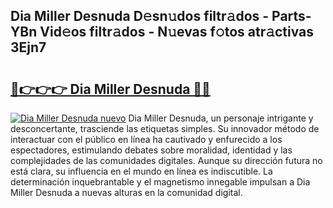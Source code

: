 ## Dia Miller Desnuda D𝚎sn𝚞dos filtr𝚊dos - Parts-YBn Vid𝚎os filtr𝚊dos - N𝚞evas f𝚘tos atr𝚊ctivas 3Ejn7

# <h2><a href="http://mbdwlgj.tromn.icu/?c=Dia+Miller+Desnuda">🔗👉👉👉 Dia Miller Desnuda 🔗🔗</a></h2>

[![Dia Miller Desnuda nuevo](https://i.imgur.com/pEAQMta.gif)](http://mbdwlgj.tromn.icu/?c=Dia+Miller+Desnuda)
Dia Miller Desnuda, un personaje intrigante y desconcertante, trasciende las etiquetas simples. Su innovador método de interactuar con el público en línea ha cautivado y enfurecido a los espectadores, estimulando debates sobre moralidad, identidad y las complejidades de las comunidades digitales. Aunque su dirección futura no está clara, su influencia en el mundo en línea es indiscutible. La determinación inquebrantable y el magnetismo innegable impulsan a Dia Miller Desnuda a nuevas alturas en la comunidad digital.
